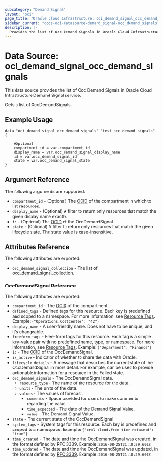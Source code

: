 ```yaml
---
subcategory: "Demand Signal"
layout: "oci"
page_title: "Oracle Cloud Infrastructure: oci_demand_signal_occ_demand_signals"
sidebar_current: "docs-oci-datasource-demand_signal-occ_demand_signals"
description: |-
  Provides the list of Occ Demand Signals in Oracle Cloud Infrastructure Demand Signal service
---
```


# Data Source: oci_demand_signal_occ_demand_signals
This data source provides the list of Occ Demand Signals in Oracle Cloud Infrastructure Demand Signal service.

Gets a list of OccDemandSignals.


## Example Usage

```hcl
data "oci_demand_signal_occ_demand_signals" "test_occ_demand_signals" {

	#Optional
	compartment_id = var.compartment_id
	display_name = var.occ_demand_signal_display_name
	id = var.occ_demand_signal_id
	state = var.occ_demand_signal_state
}
```

## Argument Reference

The following arguments are supported:

* `compartment_id` - (Optional) The [OCID](https://docs.cloud.oracle.com/iaas/Content/General/Concepts/identifiers.htm) of the compartment in which to list resources.
* `display_name` - (Optional) A filter to return only resources that match the given display name exactly.
* `id` - (Optional) The [OCID](https://docs.cloud.oracle.com/iaas/Content/General/Concepts/identifiers.htm) of the OccDemandSignal.
* `state` - (Optional) A filter to return only resources that match the given lifecycle state. The state value is case-insensitive. 


## Attributes Reference

The following attributes are exported:

* `occ_demand_signal_collection` - The list of occ_demand_signal_collection.

### OccDemandSignal Reference

The following attributes are exported:

* `compartment_id` - The [OCID](https://docs.cloud.oracle.com/iaas/Content/General/Concepts/identifiers.htm) of the compartment.
* `defined_tags` - Defined tags for this resource. Each key is predefined and scoped to a namespace. For more information, see [Resource Tags](https://docs.cloud.oracle.com/iaas/Content/General/Concepts/resourcetags.htm).  Example: `{"Operations.CostCenter": "42"}` 
* `display_name` - A user-friendly name. Does not have to be unique, and it's changeable.
* `freeform_tags` - Free-form tags for this resource. Each tag is a simple key-value pair with no predefined name, type, or namespace. For more information, see [Resource Tags](https://docs.cloud.oracle.com/iaas/Content/General/Concepts/resourcetags.htm).  Example: `{"Department": "Finance"}` 
* `id` - The [OCID](https://docs.cloud.oracle.com/iaas/Content/General/Concepts/identifiers.htm) of the OccDemandSignal.
* `is_active` - Indicator of whether to share the data with Oracle.
* `lifecycle_details` - A message that describes the current state of the OccDemandSignal in more detail. For example, can be used to provide actionable information for a resource in the Failed state. 
* `occ_demand_signals` - The OccDemandSignal data.
	* `resource_type` - The name of the resource for the data.
	* `units` - The units of the data.
	* `values` - The values of forecast.
		* `comments` - Space provided for users to make comments regarding the value.
		* `time_expected` - The date of the Demand Signal Value.
		* `value` - The Demand Signal Value.
* `state` - The current state of the OccDemandSignal.
* `system_tags` - System tags for this resource. Each key is predefined and scoped to a namespace.  Example: `{"orcl-cloud.free-tier-retained": "true"}` 
* `time_created` - The date and time the OccDemandSignal was created, in the format defined by [RFC 3339](https://tools.ietf.org/html/rfc3339).  Example: `2016-08-25T21:10:29.600Z` 
* `time_updated` - The date and time the OccDemandSignal was updated, in the format defined by [RFC 3339](https://tools.ietf.org/html/rfc3339).  Example: `2016-08-25T21:10:29.600Z` 


